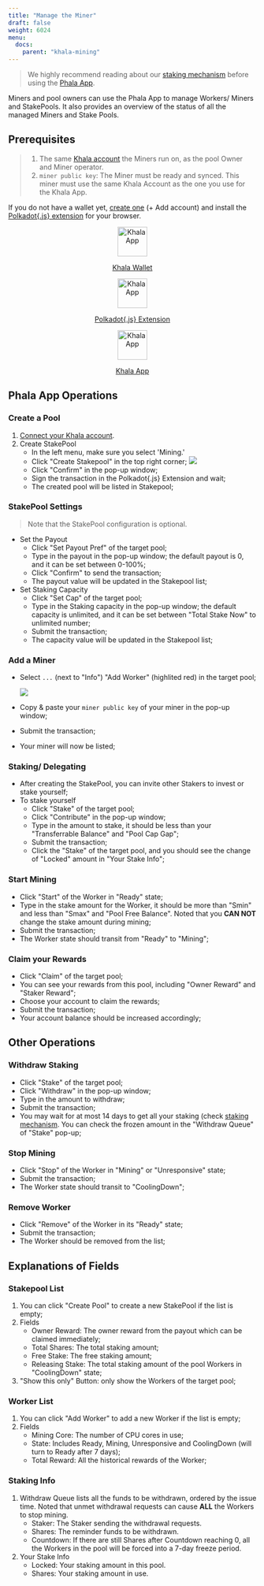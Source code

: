 ```yaml
---
title: "Manage the Miner"
draft: false
weight: 6024
menu:
  docs:
    parent: "khala-mining"
---
```


> We highly recommend reading about our [staking mechanism](/en-us/learn/tokenomics/mining-staking) before using the [Phala App](https://app.phala.network/en/mining/).

Miners and pool owners can use the Phala App to manage Workers/ Miners and StakePools. It also provides an overview of the status of all the managed Miners and Stake Pools.

## Prerequisites
>
> 1. The same [Khala account](/en-us/general/phala-wallet/polkadot-extension-guide/) the Miners run on, as the pool Owner and Miner operator.
> 2. `miner public key`: The Miner must be ready and synced. This miner must use the same Khala Account as the one you use for the Khala App.

If you do not have a wallet yet, [create one](https://polkadot.js.org/apps/?rpc=wss%3A%2F%2Fkhala-api.phala.network%2Fws#/accounts) (+ Add account) and install the [Polkadot{.js} extension](https://polkadot.js.org/extension) for your browser. 

<div class="mediaList">
  
  <div class="item" style="text-align:center">
     <a href="https://polkadot.js.org/apps/?rpc=wss%3A%2F%2Fkhala-api.phala.network%2Fws#/accounts" target="_blank" rel="noopener noreferrer">
        <svg svg width="0" height="0" viewBox="0 0 25 21" fill="none" xmlns="http://www.w3.org/2000/svg">
           <img src="https://polkadot.js.org/apps/static/khala.3558f6d9.svg" alt="Khala App" width="60" class="center"/>
           <p>Khala Wallet</p>
        </svg>
     </a>
  </div>
    <div class="item" style="text-align:center">
     <a href="https://polkadot.js.org/extension/" target="_blank" rel="noopener noreferrer">
        <svg svg width="0" height="0" viewBox="0 0 25 21" fill="none" xmlns="http://www.w3.org/2000/svg">
           <img src="/images/docs/khala-mining/polkadot-js.svg" alt="Khala App" width="60" class="center"/>
           <p>Polkadot{.js} Extension</p>
        </svg>
     </a>
  </div>
  <div class="item" style="text-align:center">
     <a href="https://app.phala.network/mining/" target="_blank" rel="noopener noreferrer">
        <svg svg width="0" height="0" viewBox="0 0 25 21" fill="none" xmlns="http://www.w3.org/2000/svg">
           <img src="/images/docs/khala-mining/phala_logo.png" alt="Khala App" width="60" class="center"/>
           <p>Khala App</p>
        </svg>
     </a>
  </div>
</div>

## Phala App Operations

### Create a Pool

1. [Connect your Khala account](/en-us/general/phala-wallet/polkadot-extension-guide/).
2. Create StakePool
   - In the left menu, make sure you select 'Mining.'
   - Click "Create Stakepool" in the top right corner;
     ![](/images/docs/khala-mining/create-pool.png)
   - Click "Confirm" in the pop-up window;
   - Sign the transaction in the Polkadot{.js} Extension and wait;
   - The created pool will be listed in Stakepool;

### StakePool Settings

> Note that the StakePool configuration is optional.

   - Set the Payout
     - Click "Set Payout Pref" of the target pool;
     - Type in the payout in the pop-up window; the default payout is 0, and it can be set between 0-100%;
     - Click "Confirm" to send the transaction;
     - The payout value will be updated in the Stakepool list;
   - Set Staking Capacity
     - Click "Set Cap" of the target pool;
     - Type in the Staking capacity in the pop-up window; the default capacity is unlimited, and it can be set between "Total Stake Now" to unlimited number;
     - Submit the transaction;
     - The capacity value will be updated in the Stakepool list;

### Add a Miner

   - Select `...` (next to "Info") "Add Worker" (highlited red) in the target pool;

     ![](/images/docs/khala-mining/add-worker.png)

   - Copy & paste your `miner public key` of your miner in the pop-up window;
   - Submit the transaction;
   - Your miner will now be listed;

### Staking/ Delegating

   - After creating the StakePool, you can invite other Stakers to invest or stake yourself;
   - To stake yourself
     - Click "Stake" of the target pool;
     - Click "Contribute" in the pop-up window;
     - Type in the amount to stake, it should be less than your "Transferrable Balance" and "Pool Cap Gap";
     - Submit the transaction;
     - Click the "Stake" of the target pool, and you should see the change of "Locked" amount in "Your Stake Info";

### Start Mining

   - Click "Start" of the Worker in "Ready" state;
   - Type in the stake amount for the Worker, it should be more than "Smin" and less than "Smax" and "Pool Free Balance". Noted that you **CAN NOT** change the stake amount during mining;
   - Submit the transaction;
   - The Worker state should transit from "Ready" to "Mining";

### Claim your Rewards

   - Click "Claim" of the target pool;
   - You can see your rewards from this pool, including "Owner Reward" and "Staker Reward";
   - Choose your account to claim the rewards;
   - Submit the transaction;
   - Your account balance should be increased accordingly;

## Other Operations

### Withdraw Staking

   - Click "Stake" of the target pool;
   - Click "Withdraw" in the pop-up window;
   - Type in the amount to withdraw;
   - Submit the transaction;
   - You may wait for at most 14 days to get all your staking (check [staking mechanism](/en-us/learn/tokenomics/mining-staking). You can check the frozen amount in the "Withdraw Queue" of "Stake" pop-up;

### Stop Mining

   - Click "Stop" of the Worker in "Mining" or "Unresponsive" state;
   - Submit the transaction;
   - The Worker state should transit to "CoolingDown";

### Remove Worker

   - Click "Remove" of the Worker in its "Ready" state;
   - Submit the transaction;
   - The Worker should be removed from the list;

## Explanations of Fields

### Stakepool List

1. You can click "Create Pool" to create a new StakePool if the list is empty;
2. Fields
   - Owner Reward: The owner reward from the payout which can be claimed immediately;
   - Total Shares: The total staking amount;
   - Free Stake: The free staking amount;
   - Releasing Stake: The total staking amount of the pool Workers in "CoolingDown" state;
3. "Show this only" Button: only show the Workers of the target pool;

### Worker List

1. You can click "Add Worker" to add a new Worker if the list is empty;
2. Fields
   - Mining Core: The number of CPU cores in use;
   - State: Includes Ready, Mining, Unresponsive and CoolingDown (will turn to Ready after 7 days);
   - Total Reward: All the historical rewards of the Worker;

### Staking Info

1. Withdraw Queue lists all the funds to be withdrawn, ordered by the issue time. Noted that unmet withdrawal requests can cause **ALL** the Workers to stop mining.
   - Staker: The Staker sending the withdrawal requests.
   - Shares: The reminder funds to be withdrawn.
   - Countdown: If there are still Shares after Countdown reaching 0, all the Workers in the pool will be forced into a 7-day freeze period.
2. Your Stake Info
   - Locked: Your staking amount in this pool.
   - Shares: Your staking amount in use.
